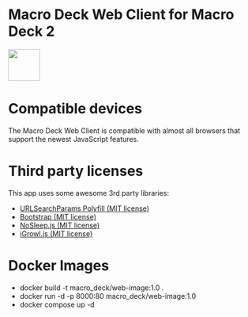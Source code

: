 # Macro Deck Web Client for Macro Deck 2

<img height="64px" src="https://macrodeck.org/images/works_with_macrodeck2.png" />

# Compatible devices

The Macro Deck Web Client is compatible with almost all browsers that support the newest JavaScript features.

# Third party licenses

This app uses some awesome 3rd party libraries:

- [URLSearchParams Polyfill (MIT license)](https://github.com/jerrybendy/url-search-params-polyfill)
- [Bootstrap (MIT license)](https://github.com/twbs/bootstrap)
- [NoSleep.js (MIT license)](https://github.com/richtr/NoSleep.js/)
- [iGrowl.js (MIT license)](https://catc.github.io/iGrowl/)

# Docker Images

- docker build -t macro_deck/web-image:1.0 .
- docker run -d -p 8000:80 macro_deck/web-image:1.0
- docker compose up -d
